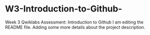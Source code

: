 # W3-Introduction-to-Github-
Week 3 Qwiklabs Assessment: Introduction to Github
I am editing the README file. Adding some more details about the project description.
